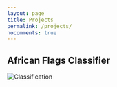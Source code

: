 ```yaml
---
layout: page
title: Projects
permalink: /projects/
nocomments: true
---
```

## African Flags Classifier
![Classification](https://github.com/Luel-Hagos/Luel-Hagos.github.io/blob/gh-pages/Photos/class.png)
